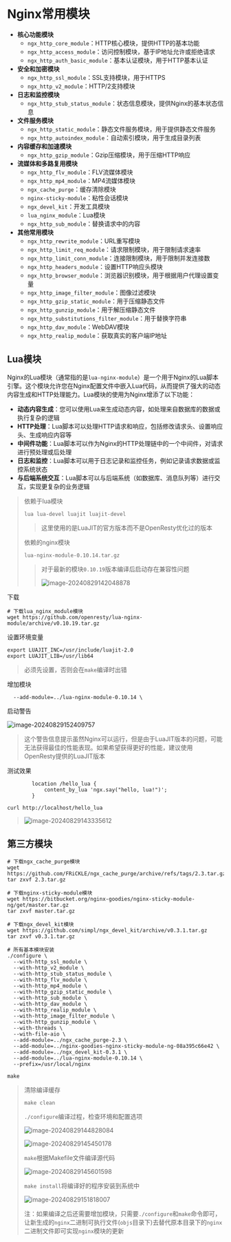 # Nginx常用模块

- **核心功能模块**
  - `ngx_http_core_module`：HTTP核心模块，提供HTTP的基本功能
  - `ngx_http_access_module`：访问控制模块，基于IP地址允许或拒绝请求
  - `ngx_http_auth_basic_module`：基本认证模块，用于HTTP基本认证
- **安全和加密模块**
  - `ngx_http_ssl_module`：SSL支持模块，用于HTTPS
  - `ngx_http_v2_module`：HTTP/2支持模块
- **日志和监控模块**
  - `ngx_http_stub_status_module`：状态信息模块，提供Nginx的基本状态信息
- **文件服务模块**
  - `ngx_http_static_module`：静态文件服务模块，用于提供静态文件服务
  - `ngx_http_autoindex_module`：自动索引模块，用于生成目录列表
- **内容缓存和加速模块**
  - `ngx_http_gzip_module`：Gzip压缩模块，用于压缩HTTP响应
- **流媒体和多路复用模块**
  - `ngx_http_flv_module`：FLV流媒体模块
  - `ngx_http_mp4_module`：MP4流媒体模块
  - `ngx_cache_purge`：缓存清除模块
  - `nginx-sticky-module`：粘性会话模块
  - `ngx_devel_kit`：开发工具模块
  - `lua_nginx_module`：Lua模块
  - `ngx_http_sub_module`：替换请求中的内容
- **其他常用模块**
  - `ngx_http_rewrite_module`：URL重写模块
  - `ngx_http_limit_req_module`：请求限制模块，用于限制请求速率
  - `ngx_http_limit_conn_module`：连接限制模块，用于限制并发连接数
  - `ngx_http_headers_module`：设置HTTP响应头模块
  - `ngx_http_browser_module`：浏览器识别模块，用于根据用户代理设置变量
  - `ngx_http_image_filter_module`：图像过滤模块
  - `ngx_http_gzip_static_module`：用于压缩静态文件
  - `ngx_http_gunzip_module`：用于解压缩静态文件
  - `ngx_http_substitutions_filter_module`：用于替换字符串
  - `ngx_http_dav_module`：WebDAV模块
  - `ngx_http_realip_module`：获取真实的客户端IP地址

## Lua模块

Nginx的Lua模块（通常指的是`lua-nginx-module`）是一个用于Nginx的Lua脚本引擎。这个模块允许您在Nginx配置文件中嵌入Lua代码，从而提供了强大的动态内容生成和HTTP处理能力。Lua模块的使用为Nginx增添了以下功能：

- **动态内容生成**：您可以使用Lua来生成动态内容，如处理来自数据库的数据或执行复杂的逻辑
- **HTTP处理**：Lua脚本可以处理HTTP请求和响应，包括修改请求头、设置响应头、生成响应内容等
- **中间件功能**：Lua脚本可以作为Nginx的HTTP处理链中的一个中间件，对请求进行预处理或后处理
- **日志和监控**：Lua脚本可以用于日志记录和监控任务，例如记录请求数据或监控系统状态
- **与后端系统交互**：Lua脚本可以与后端系统（如数据库、消息队列等）进行交互，实现更复杂的业务逻辑

> 依赖于lua模块
>
> ```
> lua lua-devel luajit luajit-devel
> ```
>
> > 这里使用的是LuaJIT的官方版本而不是OpenResty优化过的版本
>
> 依赖的nginx模块
>
> ```
> lua-nginx-module-0.10.14.tar.gz
> ```
>
> > 对于最新的模块`0.10.19`版本编译后启动存在兼容性问题
> >
> > ![image-20240829142048878](img/Nginx常用模块/image-20240829142048878.png)

下载

```
# 下载lua_nginx_module模块
wget https://github.com/openresty/lua-nginx-module/archive/v0.10.19.tar.gz
```

设置环境变量

```
export LUAJIT_INC=/usr/include/luajit-2.0
export LUAJIT_LIB=/usr/lib64
```

> 必须先设置，否则会在`make`编译时出错

增加模块

```
  --add-module=../lua-nginx-module-0.10.14 \
```

启动警告

![image-20240829152409757](img/Nginx常用模块/image-20240829152409757.png)

> 这个警告信息提示虽然Nginx可以运行，但是由于LuaJIT版本的问题，可能无法获得最佳的性能表现。如果希望获得更好的性能，建议使用OpenResty提供的LuaJIT版本

测试效果

```nginx
        location /hello_lua {
            content_by_lua 'ngx.say("hello, lua!")';
        }
```

```
curl http://localhost/hello_lua
```

> ![image-20240829143335612](img/Nginx常用模块/image-20240829143335612.png)

## 第三方模块

```
# 下载ngx_cache_purge模块
wget https://github.com/FRiCKLE/ngx_cache_purge/archive/refs/tags/2.3.tar.gz
tar zxvf 2.3.tar.gz

# 下载nginx-sticky-module模块
wget https://bitbucket.org/nginx-goodies/nginx-sticky-module-ng/get/master.tar.gz
tar zxvf master.tar.gz

# 下载ngx_devel_kit模块
wget https://github.com/simpl/ngx_devel_kit/archive/v0.3.1.tar.gz
tar zxvf v0.3.1.tar.gz
```

```
# 所有基本模块安装
./configure \
  --with-http_ssl_module \
  --with-http_v2_module \
  --with-http_stub_status_module \
  --with-http_flv_module \
  --with-http_mp4_module \
  --with-http_gzip_static_module \
  --with-http_sub_module \
  --with-http_dav_module \
  --with-http_realip_module \
  --with-http_image_filter_module \
  --with-http_gunzip_module \
  --with-threads \
  --with-file-aio \
  --add-module=../ngx_cache_purge-2.3 \
  --add-module=../nginx-goodies-nginx-sticky-module-ng-08a395c66e42 \
  --add-module=../ngx_devel_kit-0.3.1 \
  --add-module=../lua-nginx-module-0.10.14 \
  --prefix=/usr/local/nginx

make
```

> 清除编译缓存
>
> ```
> make clean
> ```
>
> `./configure`编译过程，检查环境和配置选项
>
> ![image-20240829144828084](img/Nginx常用模块/image-20240829144828084.png)
>
> ![image-20240829145450178](img/Nginx常用模块/image-20240829145450178.png)
>
> `make`根据Makefile文件编译源代码
>
> ![image-20240829145601598](img/Nginx常用模块/image-20240829145601598.png)
>
> `make install`将编译好的程序安装到系统中
>
> ![image-20240829151818007](img/Nginx常用模块/image-20240829151818007.png)
>
> 注：如果编译之后还需要增加模块，只需要`./configure`和`make`命令即可，让新生成的`nginx`二进制可执行文件(`objs`目录下)去替代原本目录下的`nginx`二进制文件即可实现`nginx`模块的更新